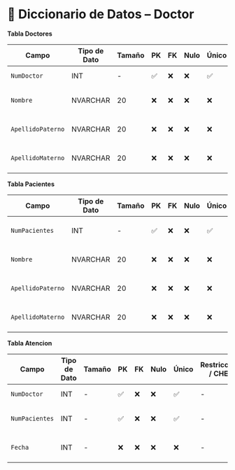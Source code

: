 # 📘 Diccionario de Datos – Doctor
**Tabla Doctores**

| Campo           | Tipo de Dato | Tamaño | PK  | FK  | Nulo | Único | Restricciones / CHECK                      | Referencia a                    | Descripción                             |
|----------------|--------------|--------|-----|-----|------|--------|--------------------------------------------|----------------------------------|-----------------------------------------|
| `NumDoctor`       | INT       | -    | ✅  | ❌  | ❌   | ✅ |  - | -    | Identificador del doctor              |
| `Nombre`          | NVARCHAR  | 20   | ❌  | ❌  | ❌   | ❌ | -  | -    | Nombre completo del doctor            |
| `ApellidoPaterno` | NVARCHAR  | 20   | ❌  | ❌  | ❌   | ❌ | -  | -    | Apellido paterno del doctor           |
| `ApellidoMaterno` | NVARCHAR  | 20   | ❌  | ❌  | ❌   | ❌ | -  | -    | Apellido materno del doctor           |


**Tabla Pacientes**

| Campo           | Tipo de Dato | Tamaño | PK  | FK  | Nulo | Único | Restricciones / CHECK                      | Referencia a                    | Descripción                             |
|----------------|--------------|--------|-----|-----|------|--------|--------------------------------------------|----------------------------------|-----------------------------------------|
| `NumPacientes`    | INT       | -    | ✅  | ❌  | ❌   | ✅ |  - | -    | Identificador de los pacientes        |
| `Nombre`          | NVARCHAR  | 20   | ❌  | ❌  | ❌   | ❌ | -  | -    | Nombre completo del paciente          |
| `ApellidoPaterno` | NVARCHAR  | 20   | ❌  | ❌  | ❌   | ❌ | -  | -    | Apellido paterno del paciente         |
| `ApellidoMaterno` | NVARCHAR  | 20   | ❌  | ❌  | ❌   | ❌ | -  | -    | Apellido materno del paciente         |


**Tabla Atencion**

| Campo           | Tipo de Dato | Tamaño | PK  | FK  | Nulo | Único | Restricciones / CHECK                      | Referencia a                    | Descripción                             |
|----------------|--------------|--------|-----|-----|------|--------|--------------------------------------------|----------------------------------|-----------------------------------------|
| `NumDoctor`       | INT       | -    | ✅  | ❌  | ❌   | ✅ |  - | -    | Identificador del doctor              |
| `NumPacientes`    | INT       | -    | ✅  | ❌  | ❌   | ✅ |  - | -    | Identificador de los pacientes        |
| `Fecha`           | INT       | -    | ❌  | ❌  | ❌   | ❌ |  - | -    | Fecha de atencion al cliente          |
